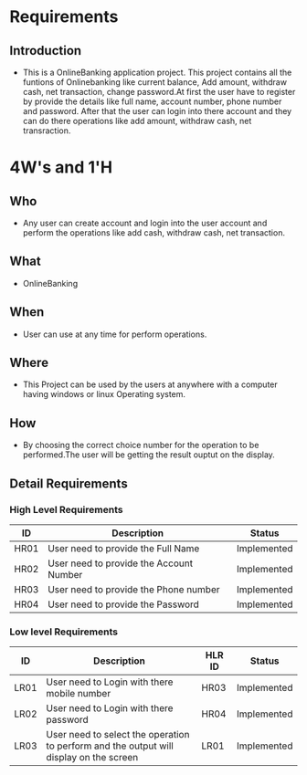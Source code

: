# Requirements
## Introduction
* This is a OnlineBanking application project. This project contains all the funtions of Onlinebanking like current balance, Add amount, withdraw cash, net transaction, change password.At first the user have to register by provide the details like full name, account number, phone number and password. After that the user can login into there account and they can do there operations like add amount, withdraw cash, net transraction. 





# 4W&#39;s and 1&#39;H
## Who
*   Any user can create account and login into the user account and perform the operations like add cash, withdraw cash, net transaction.
## What
*   OnlineBanking
## When
*   User can use at any time for perform operations. 
## Where
*   This Project can be used by the users at anywhere with a computer having windows or linux Operating system.
## How
*   By choosing the correct choice number for the operation to be performed.The user will be getting the result ouptut on the display.

## Detail Requirements
### High Level Requirements 
| ID | Description | Status | 
| ----- | ----- | ----- | 
| HR01 | User need to provide the Full Name | Implemented |
| HR02 | User need to provide the Account Number | Implemented |
| HR03 | User need to provide the Phone number | Implemented |
| HR04 | User need to provide the Password | Implemented |
### Low level Requirements
| ID | Description | HLR ID | Status |
| ------ | --------- | ------ | ------ |
| LR01 | User need to Login with there mobile number | HR03 | Implemented |
| LR02 | User need to Login with there password | HR04 | Implemented |
| LR03 | User need to select the operation to perform and the output will display on the screen  | LR01 | Implemented |
